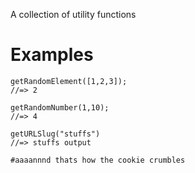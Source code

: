 A collection of utility functions

# Examples

```
getRandomElement([1,2,3]);
//=> 2
```

```
getRandomNumber(1,10);
//=> 4
```

```
getURLSlug("stuffs")
//=> stuffs output

#aaaannnd thats how the cookie crumbles
